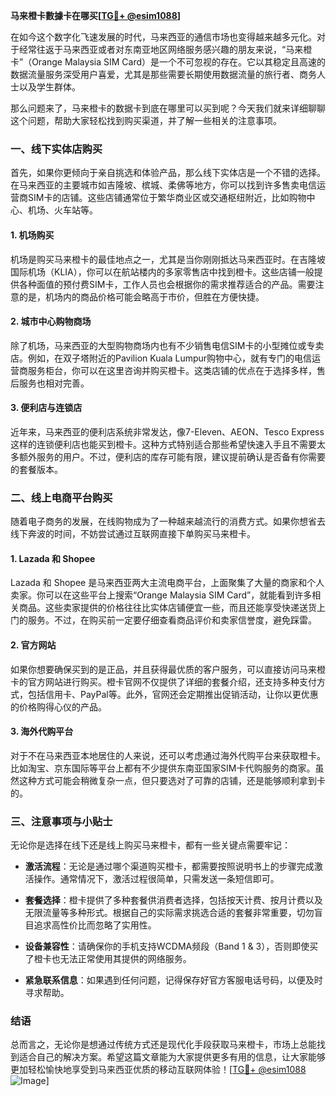 **马来橙卡數據卡在哪买[[TG💪+ @esim1088](https://t.me/s/esim1088)]**

在如今这个数字化飞速发展的时代，马来西亚的通信市场也变得越来越多元化。对于经常往返于马来西亚或者对东南亚地区网络服务感兴趣的朋友来说，“马来橙卡”（Orange Malaysia SIM Card）是一个不可忽视的存在。它以其稳定且高速的数据流量服务深受用户喜爱，尤其是那些需要长期使用数据流量的旅行者、商务人士以及学生群体。

那么问题来了，马来橙卡的数据卡到底在哪里可以买到呢？今天我们就来详细聊聊这个问题，帮助大家轻松找到购买渠道，并了解一些相关的注意事项。

### **一、线下实体店购买**

首先，如果你更倾向于亲自挑选和体验产品，那么线下实体店是一个不错的选择。在马来西亚的主要城市如吉隆坡、槟城、柔佛等地方，你可以找到许多售卖电信运营商SIM卡的店铺。这些店铺通常位于繁华商业区或交通枢纽附近，比如购物中心、机场、火车站等。

#### **1. 机场购买**
机场是购买马来橙卡的最佳地点之一，尤其是当你刚刚抵达马来西亚时。在吉隆坡国际机场（KLIA），你可以在航站楼内的多家零售店中找到橙卡。这些店铺一般提供各种面值的预付费SIM卡，工作人员也会根据你的需求推荐适合的产品。需要注意的是，机场内的商品价格可能会略高于市价，但胜在方便快捷。

#### **2. 城市中心购物商场**
除了机场，马来西亚的大型购物商场内也有不少销售电信SIM卡的小型摊位或专卖店。例如，在双子塔附近的Pavilion Kuala Lumpur购物中心，就有专门的电信运营商服务柜台，你可以在这里咨询并购买橙卡。这类店铺的优点在于选择多样，售后服务也相对完善。

#### **3. 便利店与连锁店**
近年来，马来西亚的便利店系统非常发达，像7-Eleven、AEON、Tesco Express这样的连锁便利店也能买到橙卡。这种方式特别适合那些希望快速入手且不需要太多额外服务的用户。不过，便利店的库存可能有限，建议提前确认是否备有你需要的套餐版本。

### **二、线上电商平台购买**

随着电子商务的发展，在线购物成为了一种越来越流行的消费方式。如果你想省去线下奔波的时间，不妨尝试通过互联网直接下单购买马来橙卡。

#### **1. Lazada 和 Shopee**
Lazada 和 Shopee 是马来西亚两大主流电商平台，上面聚集了大量的商家和个人卖家。你可以在这些平台上搜索“Orange Malaysia SIM Card”，就能看到许多相关商品。这些卖家提供的价格往往比实体店铺便宜一些，而且还能享受快递送货上门的服务。不过，在购买前一定要仔细查看商品评价和卖家信誉度，避免踩雷。

#### **2. 官方网站**
如果你想要确保买到的是正品，并且获得最优质的客户服务，可以直接访问马来橙卡的官方网站进行购买。橙卡官网不仅提供了详细的套餐介绍，还支持多种支付方式，包括信用卡、PayPal等。此外，官网还会定期推出促销活动，让你以更优惠的价格购得心仪的产品。

#### **3. 海外代购平台**
对于不在马来西亚本地居住的人来说，还可以考虑通过海外代购平台来获取橙卡。比如淘宝、京东国际等平台上都有不少提供东南亚国家SIM卡代购服务的商家。虽然这种方式可能会稍微复杂一点，但只要选对了可靠的店铺，还是能够顺利拿到卡的。

### **三、注意事项与小贴士**

无论你是选择在线下还是线上购买马来橙卡，都有一些关键点需要牢记：

- **激活流程**：无论是通过哪个渠道购买橙卡，都需要按照说明书上的步骤完成激活操作。通常情况下，激活过程很简单，只需发送一条短信即可。
  
- **套餐选择**：橙卡提供了多种套餐供消费者选择，包括按天计费、按月计费以及无限流量等多种形式。根据自己的实际需求挑选合适的套餐非常重要，切勿盲目追求高性价比而忽略了实用性。

- **设备兼容性**：请确保你的手机支持WCDMA频段（Band 1 & 3），否则即使买了橙卡也无法正常使用其提供的网络服务。

- **紧急联系信息**：如果遇到任何问题，记得保存好官方客服电话号码，以便及时寻求帮助。

### **结语**

总而言之，无论你是想通过传统方式还是现代化手段获取马来橙卡，市场上总能找到适合自己的解决方案。希望这篇文章能为大家提供更多有用的信息，让大家能够更加轻松愉快地享受到马来西亚优质的移动互联网体验！[[TG💪+ @esim1088](https://t.me/s/esim1088) ![Image](https://i.postimg.cc/4NQfJmqS/Snipaste-2025-05-13-00-14-12.png)]